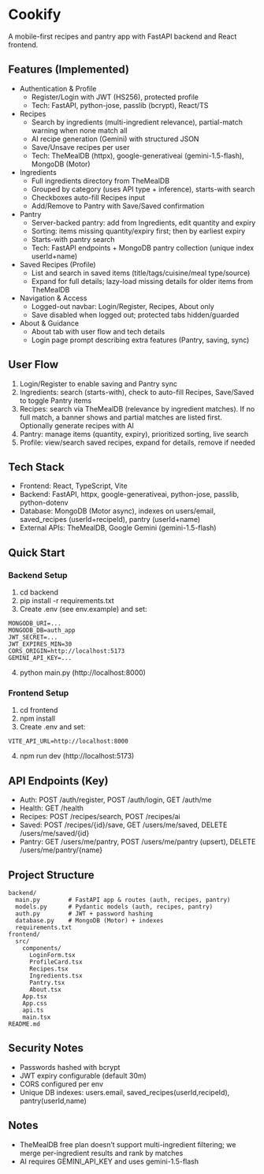 # Cookify

A mobile-first recipes and pantry app with FastAPI backend and React frontend.

## Features (Implemented)

- Authentication & Profile
  - Register/Login with JWT (HS256), protected profile
  - Tech: FastAPI, python-jose, passlib (bcrypt), React/TS
- Recipes
  - Search by ingredients (multi-ingredient relevance), partial-match warning when none match all
  - AI recipe generation (Gemini) with structured JSON
  - Save/Unsave recipes per user
  - Tech: TheMealDB (httpx), google-generativeai (gemini-1.5-flash), MongoDB (Motor)
- Ingredients
  - Full ingredients directory from TheMealDB
  - Grouped by category (uses API type + inference), starts-with search
  - Checkboxes auto-fill Recipes input
  - Add/Remove to Pantry with Save/Saved confirmation
- Pantry
  - Server-backed pantry: add from Ingredients, edit quantity and expiry
  - Sorting: items missing quantity/expiry first; then by earliest expiry
  - Starts-with pantry search
  - Tech: FastAPI endpoints + MongoDB pantry collection (unique index userId+name)
- Saved Recipes (Profile)
  - List and search in saved items (title/tags/cuisine/meal type/source)
  - Expand for full details; lazy-load missing details for older items from TheMealDB
- Navigation & Access
  - Logged-out navbar: Login/Register, Recipes, About only
  - Save disabled when logged out; protected tabs hidden/guarded
- About & Guidance
  - About tab with user flow and tech details
  - Login page prompt describing extra features (Pantry, saving, sync)

## User Flow

1. Login/Register to enable saving and Pantry sync
2. Ingredients: search (starts-with), check to auto-fill Recipes, Save/Saved to toggle Pantry items
3. Recipes: search via TheMealDB (relevance by ingredient matches). If no full match, a banner shows and partial matches are listed first. Optionally generate recipes with AI
4. Pantry: manage items (quantity, expiry), prioritized sorting, live search
5. Profile: view/search saved recipes, expand for details, remove if needed

## Tech Stack

- Frontend: React, TypeScript, Vite
- Backend: FastAPI, httpx, google-generativeai, python-jose, passlib, python-dotenv
- Database: MongoDB (Motor async), indexes on users/email, saved_recipes (userId+recipeId), pantry (userId+name)
- External APIs: TheMealDB, Google Gemini (gemini-1.5-flash)

## Quick Start

### Backend Setup

1. cd backend
2. pip install -r requirements.txt
3. Create .env (see env.example) and set:
```
MONGODB_URI=...
MONGODB_DB=auth_app
JWT_SECRET=...
JWT_EXPIRES_MIN=30
CORS_ORIGIN=http://localhost:5173
GEMINI_API_KEY=...
```
4. python main.py (http://localhost:8000)

### Frontend Setup

1. cd frontend
2. npm install
3. Create .env and set:
```
VITE_API_URL=http://localhost:8000
```
4. npm run dev (http://localhost:5173)

## API Endpoints (Key)

- Auth: POST /auth/register, POST /auth/login, GET /auth/me
- Health: GET /health
- Recipes: POST /recipes/search, POST /recipes/ai
- Saved: POST /recipes/{id}/save, GET /users/me/saved, DELETE /users/me/saved/{id}
- Pantry: GET /users/me/pantry, POST /users/me/pantry (upsert), DELETE /users/me/pantry/{name}

## Project Structure

```
backend/
  main.py        # FastAPI app & routes (auth, recipes, pantry)
  models.py      # Pydantic models (auth, recipes, pantry)
  auth.py        # JWT + password hashing
  database.py    # MongoDB (Motor) + indexes
  requirements.txt
frontend/
  src/
    components/
      LoginForm.tsx
      ProfileCard.tsx
      Recipes.tsx
      Ingredients.tsx
      Pantry.tsx
      About.tsx
    App.tsx
    App.css
    api.ts
    main.tsx
README.md
```

## Security Notes

- Passwords hashed with bcrypt
- JWT expiry configurable (default 30m)
- CORS configured per env
- Unique DB indexes: users.email, saved_recipes(userId,recipeId), pantry(userId,name)

## Notes

- TheMealDB free plan doesn’t support multi-ingredient filtering; we merge per-ingredient results and rank by matches
- AI requires GEMINI_API_KEY and uses gemini-1.5-flash
